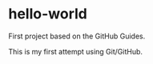 # hello-world
First project based on the GitHub Guides.

This is my first attempt using Git/GitHub.
